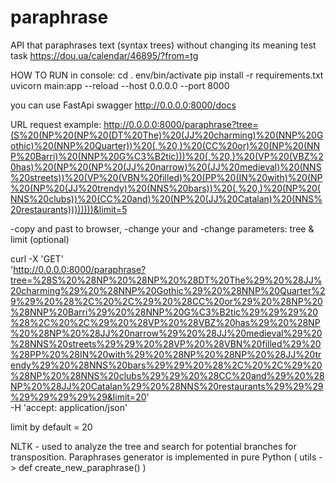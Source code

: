 # paraphrase
API that paraphrases text (syntax trees) without changing its meaning
test task https://dou.ua/calendar/46895/?from=tg


HOW TO RUN
in console:
    cd <project root dir>
    . env/bin/activate
    pip install -r requirements.txt
    uvicorn main:app --reload --host 0.0.0.0 --port 8000

you can use FastApi swagger
http://0.0.0.0:8000/docs

URL request example:
http://0.0.0.0:8000/paraphrase?tree=(S%20(NP%20(NP%20(DT%20The)%20(JJ%20charming)%20(NNP%20Gothic)%20(NNP%20Quarter))%20(,%20,)%20(CC%20or)%20(NP%20(NNP%20Barri)%20(NNP%20G%C3%B2tic)))%20(,%20,)%20(VP%20(VBZ%20has)%20(NP%20(NP%20(JJ%20narrow)%20(JJ%20medieval)%20(NNS%20streets))%20(VP%20(VBN%20filled)%20(PP%20(IN%20with)%20(NP%20(NP%20(JJ%20trendy)%20(NNS%20bars))%20(,%20,)%20(NP%20(NNS%20clubs))%20(CC%20and)%20(NP%20(JJ%20Catalan)%20(NNS%20restaurants))))))))&limit=5

-copy and past to browser, 
-change your <localhost> and <port>
-change parameters: tree & limit (optional)

curl -X 'GET' \
  'http://0.0.0.0:8000/paraphrase?tree=%28S%20%28NP%20%28NP%20%28DT%20The%29%20%28JJ%20charming%29%20%28NNP%20Gothic%29%20%28NNP%20Quarter%29%29%20%28%2C%20%2C%29%20%28CC%20or%29%20%28NP%20%28NNP%20Barri%29%20%28NNP%20G%C3%B2tic%29%29%29%20%28%2C%20%2C%29%20%28VP%20%28VBZ%20has%29%20%28NP%20%28NP%20%28JJ%20narrow%29%20%28JJ%20medieval%29%20%28NNS%20streets%29%29%20%28VP%20%28VBN%20filled%29%20%28PP%20%28IN%20with%29%20%28NP%20%28NP%20%28JJ%20trendy%29%20%28NNS%20bars%29%29%20%28%2C%20%2C%29%20%28NP%20%28NNS%20clubs%29%29%20%28CC%20and%29%20%28NP%20%28JJ%20Catalan%29%20%28NNS%20restaurants%29%29%29%29%29%29%29%29&limit=20' \
  -H 'accept: application/json'

limit by default = 20

NLTK - used to analyze the tree and search for potential branches for transposition.
Paraphrases generator is implemented in pure Python ( utils -> def create_new_paraphrase() ) 
